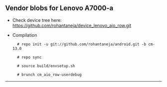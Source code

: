 Vendor blobs for Lenovo A7000-a
---------------

* Check device tree here:
https://github.com/rohantaneja/device_lenovo_aio_row.git

* Compilation

        # repo init -u git://github.com/rohantaneja/android.git -b cm-13.0
        
        # repo sync
        
        # source build/envsetup.sh
        
        # brunch cm_aio_row-userdebug

---------------

